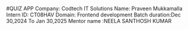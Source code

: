 #QUIZ APP
Company: Codtech IT Solutions
Name: Praveen Mukkamalla
Intern ID: CT08HAV
Domain: Frontend development
Batch duration:Dec 30,2024 To Jan 30,2025
Mentor name :NEELA SANTHOSH KUMAR
